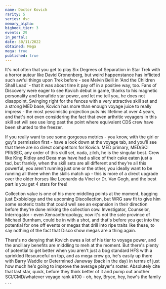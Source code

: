 ```yaml
---
name: Doctor Kovich
rarity: 5
series: dsc
memory_alpha:
bigbook_tier: 3
events: 29
in_portal:
date: 30/11/2022
obtained: Mega
mega: true
published: true
---
```


It's not often that you get to play Six Degrees of Separation in Star Trek with a horror auteur like David Cronenberg, but weird happenstance has inflicted such awful things upon Trek before - see Melvin Belli in 'And the Children Shall Lead' - that it was about time it pay off in a positive way, too. Fans of Discovery were eager to see Kovich debut in game, thanks to his magnetic personality and bonafide star power, and let me tell you, he does not disappoint. Swinging right for the fences with a very attractive skill set and a strong MED base, Kovich has more than enough voyage juice to really impress - the most pessimistic projection puts his lifetime at over 4 years, and that's not even considering the fact that even arthritic voyagers in this skill set will see use long past the point where equivalent CDS crew have been shunted to the freezer.

If you really want to see some gorgeous metrics - you know, with the girl or guy's permission first - have a look down at the voyage tab, and you'll see that there are no direct competitors for Kovich. MED primary, MED/SCI PRI/SEC, any order of this skill set, nada, zilch, he is the singular best. Crew like King Ridley and Dexa may have had a slice of their cake eaten just a tad, but frankly, when the skill sets are all different and they're all this powerful, you aren't running just one or the other, you ideally want to be running all three when the skills match up - this is more of a direct upgrade over the older horses like Leonardo da Vinci or Dr. Van Gogh, and the best part is you get 4 stars for free!

Collection value is one of his more middling points at the moment, bagging just Exobiology and the upcoming Discollection, but WRG saw fit to give him some esoteric traits that could well see an expansion in their direction before they're done milking the collection cow. Investigator, Counselor, Interrogator - even Xenoanthropology, now it's not the sole province of Michael Burnham, could be in with a shot, and that's before you get into the potential for one off events or megas that drill into ripe traits like these, to say nothing of the fact that Disco show megas are a thing again.

There's no denying that Kovich owes a lot of his tier to voyage power, and the ancillary benefits are middling to meh at the moment. But there's plenty of potential to get better when you aren't just a bog standard HFS with a sprinkled Resourceful on top, and as mega crew go, he's easily up there with Barry Waddle or Determined Janeway (back in the day) in terms of just how much he's going to improve the average player's roster. Absolutely cite that last star, quick, before they think better of it and pump out another SCI/CMD/whatever voyage rank #100 - oh, hey, Bryce, hey, how's the family . . .
